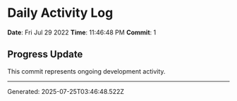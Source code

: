 # Daily Activity Log

**Date**: Fri Jul 29 2022
**Time**: 11:46:48 PM
**Commit**: 1

## Progress Update

This commit represents ongoing development activity.

---
Generated: 2025-07-25T03:46:48.522Z
